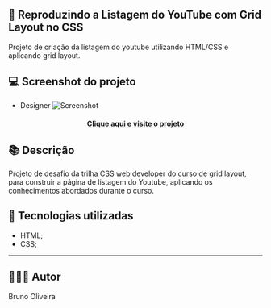 ## 📝 Reproduzindo a Listagem do YouTube com Grid Layout no CSS
Projeto de criação da listagem do youtube utilizando HTML/CSS e aplicando grid layout.

## 💻 Screenshot do projeto
- Designer
![Screenshot](../assets/imagem/designer-03.jpg)

<h4 align="center"><a href="https://brunooliveira16.github.io/bootcamp-css-web-developer-dio/DESAFIO-CSS-MODULO-02B/index.html" target="_blank">Clique aqui e visite o projeto</a></h4>

## 📚 Descrição

Projeto de desafio da trilha CSS web developer do curso de grid layout, para construir a página de listagem do Youtube, aplicando os conhecimentos abordados durante o curso.

## 💼 Tecnologias utilizadas

- HTML;
- CSS;

---
## 🙋🏻‍♂️ Autor

Bruno Oliveira
